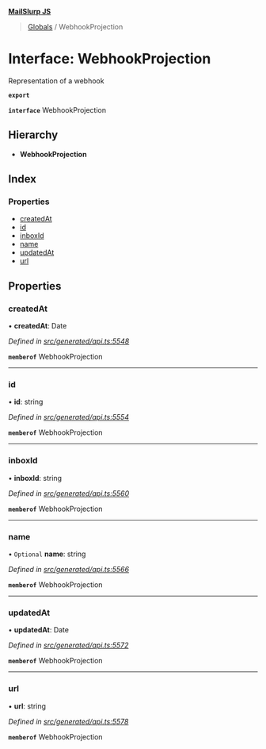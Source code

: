 **[MailSlurp JS](../README.md)**

> [Globals](../README.md) / WebhookProjection

# Interface: WebhookProjection

Representation of a webhook

**`export`** 

**`interface`** WebhookProjection

## Hierarchy

* **WebhookProjection**

## Index

### Properties

* [createdAt](webhookprojection.md#createdat)
* [id](webhookprojection.md#id)
* [inboxId](webhookprojection.md#inboxid)
* [name](webhookprojection.md#name)
* [updatedAt](webhookprojection.md#updatedat)
* [url](webhookprojection.md#url)

## Properties

### createdAt

•  **createdAt**: Date

*Defined in [src/generated/api.ts:5548](https://github.com/mailslurp/mailslurp-client/blob/67ec74c/src/generated/api.ts#L5548)*

**`memberof`** WebhookProjection

___

### id

•  **id**: string

*Defined in [src/generated/api.ts:5554](https://github.com/mailslurp/mailslurp-client/blob/67ec74c/src/generated/api.ts#L5554)*

**`memberof`** WebhookProjection

___

### inboxId

•  **inboxId**: string

*Defined in [src/generated/api.ts:5560](https://github.com/mailslurp/mailslurp-client/blob/67ec74c/src/generated/api.ts#L5560)*

**`memberof`** WebhookProjection

___

### name

• `Optional` **name**: string

*Defined in [src/generated/api.ts:5566](https://github.com/mailslurp/mailslurp-client/blob/67ec74c/src/generated/api.ts#L5566)*

**`memberof`** WebhookProjection

___

### updatedAt

•  **updatedAt**: Date

*Defined in [src/generated/api.ts:5572](https://github.com/mailslurp/mailslurp-client/blob/67ec74c/src/generated/api.ts#L5572)*

**`memberof`** WebhookProjection

___

### url

•  **url**: string

*Defined in [src/generated/api.ts:5578](https://github.com/mailslurp/mailslurp-client/blob/67ec74c/src/generated/api.ts#L5578)*

**`memberof`** WebhookProjection

